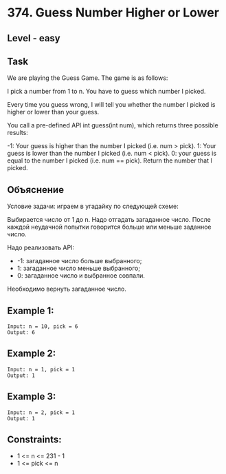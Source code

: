 # 374. Guess Number Higher or Lower


## Level - easy


## Task
We are playing the Guess Game. The game is as follows:

I pick a number from 1 to n. You have to guess which number I picked.

Every time you guess wrong, I will tell you whether the number I picked is higher or lower than your guess.

You call a pre-defined API int guess(int num), which returns three possible results:

-1: Your guess is higher than the number I picked (i.e. num > pick).
1: Your guess is lower than the number I picked (i.e. num < pick).
0: your guess is equal to the number I picked (i.e. num == pick).
Return the number that I picked.


## Объяснение
Условие задачи: играем в угадайку по следующей схеме:

Выбирается число от 1 до n. Надо отгадать загаданное число. 
После каждой неудачной попытки говорится больше или меньше заданное число.

Надо реализовать API:
- -1: загаданное число больше выбранного;
- 1: загаданное число меньше выбранного;
- 0: загаданное число и выбранное совпали.

Необходимо вернуть загаданное число.


## Example 1:
````
Input: n = 10, pick = 6
Output: 6
````

## Example 2:
````
Input: n = 1, pick = 1
Output: 1
````

## Example 3:
````
Input: n = 2, pick = 1
Output: 1
````

## Constraints:
- 1 <= n <= 231 - 1
- 1 <= pick <= n